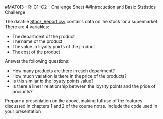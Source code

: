 #MAT013 - R: C1+C2 - Challenge Sheet
##Introduction and Basic Statistics Challenge

The datafile [Stock_Report.csv](../Data/C1+C2/Stock_Report.csv) contains data on the stock for a supermarket. There are 4 variables:

- The department of the product
- The name of the product
- The value in loyalty points of the product
- The cost of the product

Answer the following questions:

- How many products are there in each department?
- How much variation is there in the price of the products?
- Is this similar to the loyalty points value?
- Is there a linear relationship between the loyalty points and the price of products?

Prepare a presentation on the above, making full use of the features discussed in chapters 1 and 2 of the course notes. Include the code used in your presentation.

